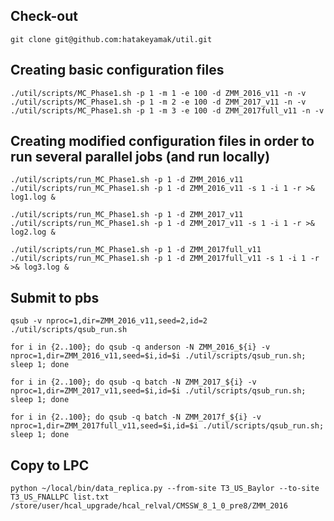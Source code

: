 
Check-out
------------------------------
```
git clone git@github.com:hatakeyamak/util.git
```

Creating basic configuration files
------------------------------
```
./util/scripts/MC_Phase1.sh -p 1 -m 1 -e 100 -d ZMM_2016_v11 -n -v
./util/scripts/MC_Phase1.sh -p 1 -m 2 -e 100 -d ZMM_2017_v11 -n -v
./util/scripts/MC_Phase1.sh -p 1 -m 3 -e 100 -d ZMM_2017full_v11 -n -v
```

Creating modified configuration files in order to run several parallel jobs (and run locally)
---------------------------------------------------------------------------------------------
```
./util/scripts/run_MC_Phase1.sh -p 1 -d ZMM_2016_v11
./util/scripts/run_MC_Phase1.sh -p 1 -d ZMM_2016_v11 -s 1 -i 1 -r >& log1.log &

./util/scripts/run_MC_Phase1.sh -p 1 -d ZMM_2017_v11
./util/scripts/run_MC_Phase1.sh -p 1 -d ZMM_2017_v11 -s 1 -i 1 -r >& log2.log &

./util/scripts/run_MC_Phase1.sh -p 1 -d ZMM_2017full_v11
./util/scripts/run_MC_Phase1.sh -p 1 -d ZMM_2017full_v11 -s 1 -i 1 -r >& log3.log &
```

Submit to pbs
-------------
```
qsub -v nproc=1,dir=ZMM_2016_v11,seed=2,id=2 ./util/scripts/qsub_run.sh 

for i in {2..100}; do qsub -q anderson -N ZMM_2016_${i} -v nproc=1,dir=ZMM_2016_v11,seed=$i,id=$i ./util/scripts/qsub_run.sh; sleep 1; done

for i in {2..100}; do qsub -q batch -N ZMM_2017_${i} -v nproc=1,dir=ZMM_2017_v11,seed=$i,id=$i ./util/scripts/qsub_run.sh; sleep 1; done

for i in {2..100}; do qsub -q batch -N ZMM_2017f_${i} -v nproc=1,dir=ZMM_2017full_v11,seed=$i,id=$i ./util/scripts/qsub_run.sh; sleep 1; done
```

Copy to LPC
-----------
```
python ~/local/bin/data_replica.py --from-site T3_US_Baylor --to-site T3_US_FNALLPC list.txt /store/user/hcal_upgrade/hcal_relval/CMSSW_8_1_0_pre8/ZMM_2016
```

